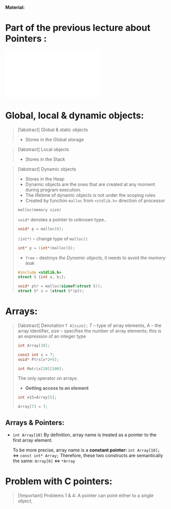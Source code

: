 **Material:**
# Part of the previous lecture about Pointers : 
![Pointer - The main type in C:](Static%20&%20Dynamic%20Typing.%20C%20Type%20System.%20Pointer%20Type..md#Pointer%20-%20The%20main%20type%20in%20C)
# Global, local & dynamic objects:
> [!abstract] Global & static objects
> - Stores in the Global storage

> [!abstract] Local objects
> - Stores in the Stack

> [!abstract] Dynamic objects
> - Stores in the Heap
> - Dynamic objects are the ones that are created at any moment during program execution.
> - The lifetime of dynamic objects is not under the scoping rules
> - Created by function ``malloc`` from `<stdlib.h>` direction of processor 
> ```C
> malloc(memory size)
> ```
> `void*` denotes a pointer to unknown type..
> ```C
> void* p = malloc(8);
> ```
> `(int*)` – change type of `malloc()`
> ```C
> int* p = (int*)malloc(8);
> ```
> - `free` – destroys *the Dynamic objects*, it needs to avoid *the memory leak*
> ```C
> #include <stdlib.h>
> struct S {int a, b;};
> 
> void* ptr = malloc(sizeof(struct S));
> struct S* s = (struct S*)ptr;
> ```
# Arrays:
> [!abstract] Denotation
> `T A[size];` *T* – type of array elements, *A* – the array identifier, *size* – specifies the number of array elements; this is an expression of an integer type
> ```C
> int Array[10];
> 
> const int x = 7;
> void* Ptrs[x*2+5];
> 
> int Matrix[10][100];
> ``` 
> The only operator on arrays: 
> - **Getting access to an element**
> ```C
> int e15=Array[5];
> 
> Array[7] = 7;
> ```

## Arrays & Pointers:
- `int Array[10]` By definition, array name is treated as a pointer to the first array element.
  
  To be more precise, array name is a **constant pointer:**
  `int Array[10];` $\Leftrightarrow$ `const int* Array;`
  Therefore, these two constructs are semantically the same:
  `Array[0]` $\Leftrightarrow$ `*Array`
# Problem with C pointers:
> [!important] Problems 1 & 4:
> A pointer can point either to a *single object*,
  
  
  
  